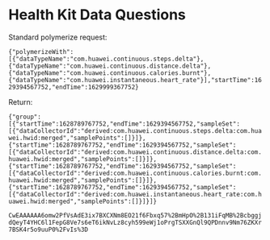 # Health Kit Data Questions

Standard polymerize request:

```{"polymerizeWith":[{"dataTypeName":"com.huawei.continuous.steps.delta"},{"dataTypeName":"com.huawei.continuous.distance.delta"},{"dataTypeName":"com.huawei.continuous.calories.burnt"},{"dataTypeName":"com.huawei.instantaneous.heart_rate"}],"startTime":1629394567752,"endTime":1629999367752}```

Return:

```{"group":[{"startTime":1628789767752,"endTime":1629394567752,"sampleSet":[{"dataCollectorId":"derived:com.huawei.continuous.steps.delta:com.huawei.hwid:merged","samplePoints":[]}]},{"startTime":1628789767752,"endTime":1629394567752,"sampleSet":[{"dataCollectorId":"derived:com.huawei.continuous.distance.delta:com.huawei.hwid:merged","samplePoints":[]}]},{"startTime":1628789767752,"endTime":1629394567752,"sampleSet":[{"dataCollectorId":"derived:com.huawei.continuous.calories.burnt:com.huawei.hwid:merged","samplePoints":[]}]},{"startTime":1628789767752,"endTime":1629394567752,"sampleSet":[{"dataCollectorId":"derived:com.huawei.instantaneous.heart_rate:com.huawei.hwid:merged","samplePoints":[]}]}]}```

```CwEAAAAAA6omw2PfVsAdE3ix7BXCXNm8EO21f6Fbxq57%2BmHpO%2B131iFqMB%2BcbggjdQeyT4YHC6l1FepG8Ve7s6eT6ikNvLz8cyh599eWj1oPrgTSXXGnQl9QPDnnv9Nm76ZKXr7BSK4r5o9uuP0%2FvIs%3D```